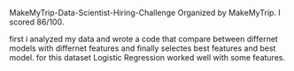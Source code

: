 MakeMyTrip-Data-Scientist-Hiring-Challenge Organized by MakeMyTrip. I scored 86/100.

first i analyzed my data and wrote a code that compare between differnet models with differnet features and finally selectes best features and best model. for this dataset Logistic Regression worked well with some features.

